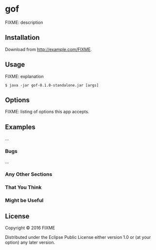 # gof

FIXME: description

## Installation

Download from http://example.com/FIXME.

## Usage

FIXME: explanation

    $ java -jar gof-0.1.0-standalone.jar [args]

## Options

FIXME: listing of options this app accepts.

## Examples

...

### Bugs

...

### Any Other Sections
### That You Think
### Might be Useful

## License

Copyright © 2016 FIXME

Distributed under the Eclipse Public License either version 1.0 or (at
your option) any later version.
